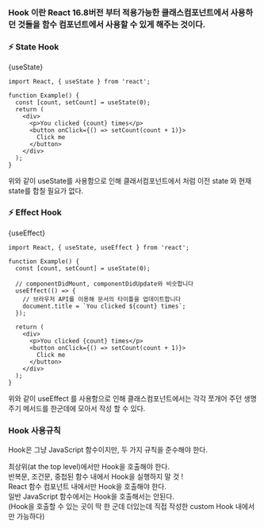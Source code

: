 ### Hook 이란 React 16.8버전 부터 적용가능한 클래스컴포넌트에서 사용하던 것들을 함수 컴포넌트에서 사용할 수 있게 해주는 것이다.

### ⚡️ State Hook       
{useState}     
```
import React, { useState } from 'react';

function Example() {
  const [count, setCount] = useState(0);
  return (
    <div>
      <p>You clicked {count} times</p>
      <button onClick={() => setCount(count + 1)}>
        Click me
      </button>
    </div>
  );
}
```
위와 같이 useState를 사용함으로 인해 클래서컴포넌트에서 처럼 이전 state 와 현재 state를 합칠 필요가 없다.      


### ⚡️ Effect Hook     
{useEffect}    
```
import React, { useState, useEffect } from 'react';

function Example() {
  const [count, setCount] = useState(0);

  // componentDidMount, componentDidUpdate와 비슷합니다
  useEffect(() => {
    // 브라우저 API를 이용해 문서의 타이틀을 업데이트합니다
    document.title = `You clicked ${count} times`;
  });

  return (
    <div>
      <p>You clicked {count} times</p>
      <button onClick={() => setCount(count + 1)}>
        Click me
      </button>
    </div>
  );
}
```
위와 같이 useEffect 를 사용함으로 인해 클래스컴포넌트에서는 각각 쪼개어 주던 생명주기 메서드를 한군데에 모아서 작성 할 수 있다.


### Hook 사용규칙
Hook은 그냥 JavaScript 함수이지만, 두 가지 규칙을 준수해야 한다.
 
최상위(at the top level)에서만 Hook을 호출해야 한다.       
반복문, 조건문, 중첩된 함수 내에서 Hook을 실행하지 말 것 !     
React 함수 컴포넌트 내에서만 Hook을 호출해야 한다.      
일반 JavaScript 함수에서는 Hook을 호출해서는 안된다.      
(Hook을 호출할 수 있는 곳이 딱 한 군데 더있는데 직접 작성한 custom Hook 내에서만 가능하다)
